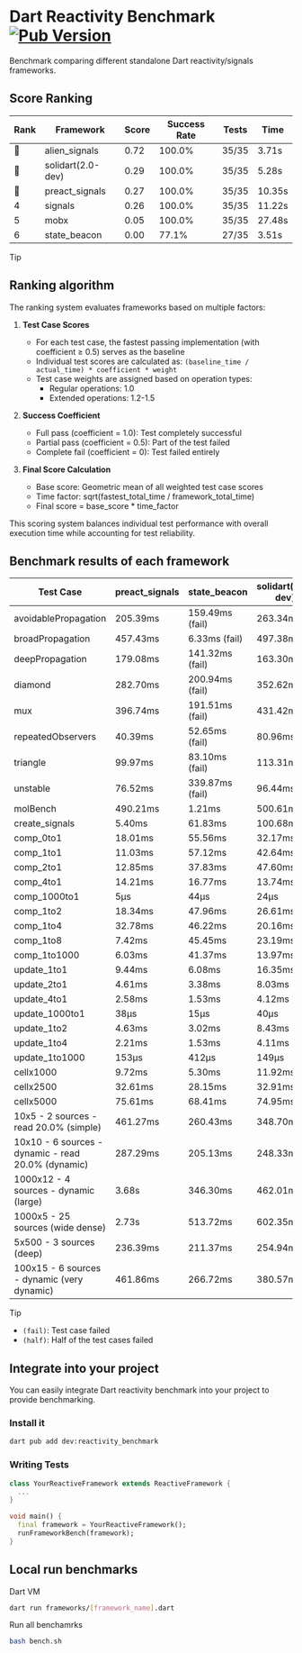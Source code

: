 # Dart Reactivity Benchmark [![Pub Version](https://img.shields.io/pub/v/reactivity_benchmark)](https://pub.dev/packages/reactivity_benchmark)

Benchmark comparing different standalone Dart reactivity/signals frameworks.

## Score Ranking

<!-- ranking start -->
| Rank | Framework | Score | Success Rate | Tests | Time |
|------|-----------|-------|--------------|-------|------|
| 🥇 | alien_signals | 0.72 | 100.0% | 35/35 | 3.71s |
| 🥈 | solidart(2.0-dev) | 0.29 | 100.0% | 35/35 | 5.28s |
| 🥉 | preact_signals | 0.27 | 100.0% | 35/35 | 10.35s |
| 4 | signals | 0.26 | 100.0% | 35/35 | 11.22s |
| 5 | mobx | 0.05 | 100.0% | 35/35 | 27.48s |
| 6 | state_beacon | 0.00 | 77.1% | 27/35 | 3.51s |

<!-- ranking end -->

> [!TIP]
> ## Ranking algorithm
>
> The ranking system evaluates frameworks based on multiple factors:
>
> 1. **Test Case Scores**
>    - For each test case, the fastest passing implementation (with coefficient ≥ 0.5) serves as the baseline
>    - Individual test scores are calculated as: `(baseline_time / actual_time) * coefficient * weight`
>    - Test case weights are assigned based on operation types:
>      - Regular operations: 1.0
>      - Extended operations: 1.2-1.5
>
> 2. **Success Coefficient**
>    - Full pass (coefficient = 1.0): Test completely successful
>    - Partial pass (coefficient = 0.5): Part of the test failed
>    - Complete fail (coefficient = 0): Test failed entirely
>
> 3. **Final Score Calculation**
>    - Base score: Geometric mean of all weighted test case scores
>    - Time factor: sqrt(fastest_total_time / framework_total_time)
>    - Final score = base_score * time_factor
>
> This scoring system balances individual test performance with overall execution time while accounting for test reliability.

## Benchmark results of each framework

<!-- test-case start -->
| Test Case | preact_signals | state_beacon | solidart(2.0-dev) | signals | alien_signals | mobx |
|---|---|---|---|---|---|---|
| avoidablePropagation | 205.39ms | 159.49ms (fail) | 263.34ms | 213.63ms | 192.31ms | 2.36s |
| broadPropagation | 457.43ms | 6.33ms (fail) | 497.38ms | 465.26ms | 351.84ms | 4.38s |
| deepPropagation | 179.08ms | 141.32ms (fail) | 163.30ms | 171.34ms | 125.22ms | 1.55s |
| diamond | 282.70ms | 200.94ms (fail) | 352.62ms | 287.65ms | 234.59ms | 2.44s |
| mux | 396.74ms | 191.51ms (fail) | 431.42ms | 409.79ms | 383.57ms | 1.83s |
| repeatedObservers | 40.39ms | 52.65ms (fail) | 80.96ms | 46.31ms | 44.29ms | 234.28ms |
| triangle | 99.97ms | 83.10ms (fail) | 113.31ms | 104.33ms | 84.83ms | 794.14ms |
| unstable | 76.52ms | 339.87ms (fail) | 96.44ms | 76.07ms | 60.62ms | 348.19ms |
| molBench | 490.21ms | 1.21ms | 500.61ms | 486.04ms | 490.45ms | 585.37ms |
| create_signals | 5.40ms | 61.83ms | 100.68ms | 25.26ms | 23.02ms | 59.57ms |
| comp_0to1 | 18.01ms | 55.56ms | 32.17ms | 11.40ms | 7.27ms | 15.60ms |
| comp_1to1 | 11.03ms | 57.12ms | 42.64ms | 27.96ms | 4.20ms | 48.62ms |
| comp_2to1 | 12.85ms | 37.83ms | 47.60ms | 17.49ms | 2.26ms | 30.72ms |
| comp_4to1 | 14.21ms | 16.77ms | 13.74ms | 9.95ms | 8.67ms | 23.53ms |
| comp_1000to1 | 5μs | 44μs | 24μs | 5μs | 5μs | 35μs |
| comp_1to2 | 18.34ms | 47.96ms | 26.61ms | 21.87ms | 14.49ms | 30.16ms |
| comp_1to4 | 32.78ms | 46.22ms | 20.16ms | 12.47ms | 6.17ms | 33.52ms |
| comp_1to8 | 7.42ms | 45.45ms | 23.19ms | 7.04ms | 7.06ms | 24.46ms |
| comp_1to1000 | 6.03ms | 41.37ms | 13.97ms | 4.43ms | 3.45ms | 16.03ms |
| update_1to1 | 9.44ms | 6.08ms | 16.35ms | 10.19ms | 10.14ms | 25.45ms |
| update_2to1 | 4.61ms | 3.38ms | 8.03ms | 4.51ms | 2.19ms | 12.08ms |
| update_4to1 | 2.58ms | 1.53ms | 4.12ms | 2.52ms | 2.48ms | 7.09ms |
| update_1000to1 | 38μs | 15μs | 40μs | 25μs | 27μs | 70μs |
| update_1to2 | 4.63ms | 3.02ms | 8.43ms | 4.50ms | 4.95ms | 11.86ms |
| update_1to4 | 2.21ms | 1.53ms | 4.11ms | 2.45ms | 2.11ms | 5.85ms |
| update_1to1000 | 153μs | 412μs | 149μs | 43μs | 46μs | 172μs |
| cellx1000 | 9.72ms | 5.30ms | 11.92ms | 9.74ms | 7.25ms | 77.96ms |
| cellx2500 | 32.61ms | 28.15ms | 32.91ms | 32.74ms | 19.23ms | 258.36ms |
| cellx5000 | 75.61ms | 68.41ms | 74.95ms | 65.20ms | 42.65ms | 571.25ms |
| 10x5 - 2 sources - read 20.0% (simple) | 461.27ms | 260.43ms | 348.70ms | 514.56ms | 239.22ms | 2.02s |
| 10x10 - 6 sources - dynamic - read 20.0% (dynamic) | 287.29ms | 205.13ms | 248.33ms | 281.21ms | 179.65ms | 1.50s |
| 1000x12 - 4 sources - dynamic (large) | 3.68s | 346.30ms | 462.01ms | 3.75s | 284.97ms | 1.88s |
| 1000x5 - 25 sources (wide dense) | 2.73s | 513.72ms | 602.35ms | 3.44s | 411.76ms | 3.49s |
| 5x500 - 3 sources (deep) | 236.39ms | 211.37ms | 254.94ms | 224.90ms | 196.87ms | 1.12s |
| 100x15 - 6 sources - dynamic (very dynamic) | 461.86ms | 266.72ms | 380.57ms | 472.67ms | 260.76ms | 1.71s |

<!-- test-case end -->

> [!TIP]
> - `(fail)`: Test case failed
> - `(half)`: Half of the test cases failed

## Integrate into your project

You can easily integrate Dart reactivity benchmark into your project to provide benchmarking.

### Install it

```bash
dart pub add dev:reactivity_benchmark
```

### Writing Tests

```dart
class YourReactiveFramework extends ReactiveFramework {
  ...
}

void main() {
  final framework = YourReactiveFramework();
  runFrameworkBench(framework);
}
```

## Local run benchmarks

Dart VM
```bash
dart run frameworks/[framework_name].dart
```

Run all benchamrks
```bash
bash bench.sh
```
